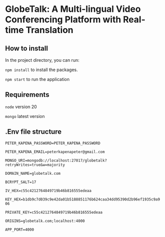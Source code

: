# GlobeTalk: A Multi-lingual Video Conferencing Platform with Real-time Translation
## How to install

In the project directory, you can run:

`npm install`  to install the packages.

`npm start` to run the application

## Requirements
`node` version 20

`mongo` latest version

## .Env file structure
`PETER_KAPENA_PASSWORD=PETER_KAPENA_PASSWORD`

`PETER_KAPENA_EMAIL=peterkapenapeter@gmail.com`

`MONGO_URI=mongodb://localhost:27017/globetalk?retryWrites=true&w=majority`

`DOMAIN_NAME=globetalk.com`

`BCRYPT_SALT=17`

`IV_HEX=c55c4212764849719b46b816555edeaa`

`KEY_HEX=b1db9c7d039c9e42da01b5188851176b624caa34dd95390d2b96ef1935c9a906`

`PRIVATE_KEY=c55c4212764849719b46b816555edeaa`

`ORIGINS=globetalk.com;localhost:4000`

`APP_PORT=4000`
